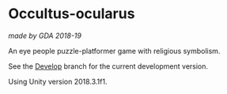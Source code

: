 # Occultus-ocularus

*made by GDA 2018-19*

An eye people puzzle-platformer game with religious symbolism.

See the [Develop](https://github.com/Theo-Erickson/Occultus-Ocularus/tree/Develop) branch for the current development version.

Using Unity version 2018.3.1f1.
